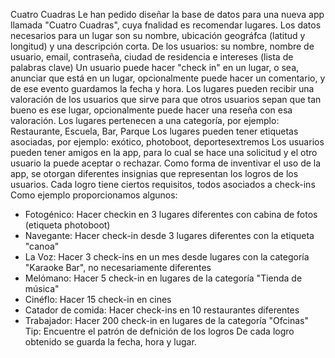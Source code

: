 Cuatro Cuadras 
Le han pedido diseñar la base de datos para una nueva app llamada "Cuatro Cuadras", cuya fnalidad es recomendar lugares. Los datos necesarios para un lugar son su nombre, ubicación geográfca (latitud y longitud) y una descripción corta. De los usuarios: su nombre, nombre de usuario, email, contraseña, ciudad de residencia e intereses (lista de palabras clave) Un usuario puede hacer "check in" en un lugar, o sea, anunciar que está en un lugar, opcionalmente puede hacer un comentario, y de ese evento guardamos la fecha y hora. Los lugares pueden recibir una valoración de los usuarios que sirve para que otros usuarios sepan que tan bueno es ese lugar, opcionalmente puede hacer una reseña con esa valoración. Los lugares pertenecen a una categoría, por ejemplo: Restaurante, Escuela, Bar, Parque Los lugares pueden tener etiquetas asociadas, por ejemplo: exótico, photoboot, deportesextremos Los usuarios pueden tener amigos en la app, para lo cual se hace una solicitud y el otro usuario la puede aceptar o rechazar. 
Como forma de inventivar el uso de la app, se otorgan diferentes insignias que representan los logros de los usuarios. Cada logro tiene ciertos requisitos, todos asociados a check-ins Como ejemplo proporcionamos algunos: 
-	Fotogénico: Hacer checkin en 3 lugares diferentes con cabina de fotos (etiqueta photoboot) 
-	Navegante: Hacer check-in desde 3 lugares diferentes con la etiqueta "canoa" 
-	La Voz: Hacer 3 check-ins en un mes desde lugares con la categoría "Karaoke Bar", no necesariamente diferentes 
-	Melómano: Hacer 5 check-in en lugares de la categoría "Tienda de música" 
-	Cinéflo: Hacer 15 check-in en cines 
-	Catador de comida: Hacer check-ins en 10 restaurantes diferentes 
-	Trabajador: Hacer 200 check-in en lugares de la categoría "Ofcinas" 
Tip: Encuentre el patrón de defnición de los logros De  cada logro obtenido se guarda la fecha, hora y lugar.  
